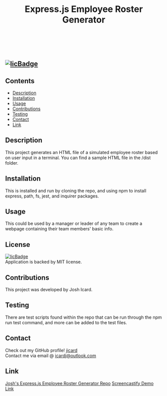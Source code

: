  
# <header>Express.js Employee Roster Generator</header>
## [![licBadge](https://img.shields.io/badge/License-MIT-yellow.svg)](https://opensource.org/licenses/MIT)
## Contents
- [Description](#description)
- [Installation](#installation)
- [Usage](#usage)
- [Contributions](#contributions)
- [Testing](#testing)
- [Contact](#contact)
- [Link](#link)
## Description
This project generates an HTML file of a simulated employee roster based on user input in a terminal. You can find a sample HTML file in the /dist folder.
## Installation
This is installed and run by cloning the repo, and using npm to install express, path, fs, jest, and inquirer packages. 
## Usage
This could be used by a manager or leader of any team to create a webpage containing their team members' basic info. 
## License
[![licBadge](https://img.shields.io/badge/License-MIT-yellow.svg)](https://opensource.org/licenses/MIT) <br /> Application is backed by MIT license.
## Contributions
This project was developed by Josh Icard. 
## Testing
There are test scripts found within the repo that can be run through the npm run test command, and more can be added to the test files. 
## Contact
Check out my GitHub profile! [jicard](https://github.com/jicard)
<br />
Contact me via email @ icardj@outlook.com
## Link
[Josh's Express.js Employee Roster Generator Repo](https://github.com/jicard/Express.js-Employee-Roster-Generator)
[Screencastify Demo Link](https://app.castify.com/view/43a9e16a-d8fd-419a-8ac1-54d735c7d148)
